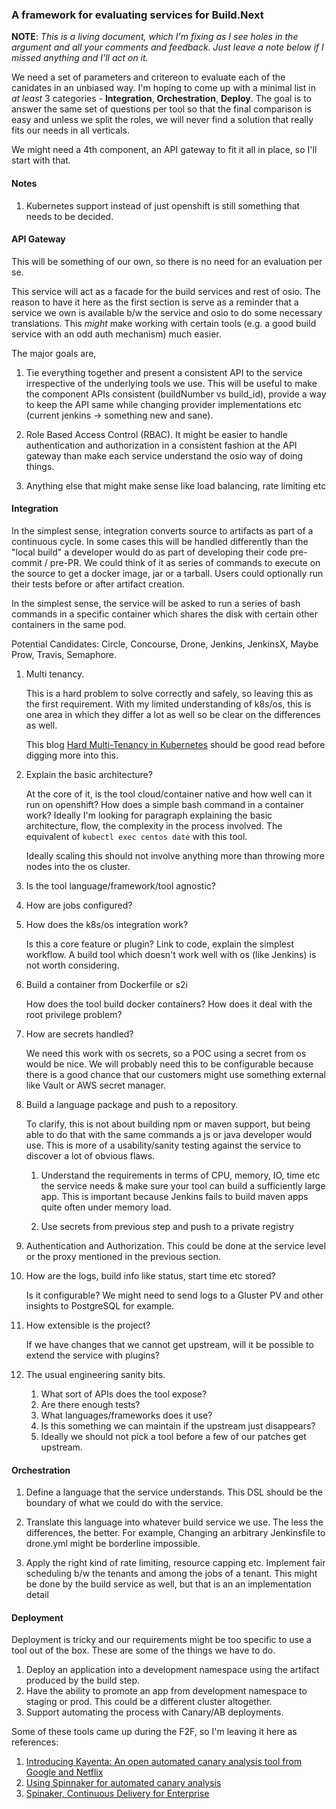 ### A framework for evaluating services for Build.Next

**NOTE**: _This is a living document, which I'm fixing as I see holes in the
argument and all your comments and feedback. Just leave a note below if I missed
anything and I'll act on it._

We need a set of parameters and critereon to evaluate each of the canidates in
an unbiased way. I'm hoping to come up with a minimal list in _at least_ 3
categories - **Integration**, **Orchestration**, **Deploy**. The goal is to answer the
same set of questions per tool so that the final comparison is easy and unless
we split the roles, we will never find a solution that really fits our needs in
all verticals.

We might need a 4th component, an API gateway to fit it all in place, so I'll
start with that.

#### Notes

1. Kubernetes support instead of just openshift is still something that needs to
   be decided.

#### API Gateway

This will be something of our own, so there is no need for an evaluation per se.

This service will act as a facade for the build services and rest of osio. The
reason to have it here as the first section is serve as a reminder that a
service we own is available b/w the service and osio to do some necessary
translations. This _might_ make working with certain tools (e.g. a good build
service with an odd auth mechanism) much easier.

The major goals are,

1. Tie everything together and present a consistent API to the service
   irrespective of the underlying tools we use. This will be useful to make the
   component APIs consistent (buildNumber vs build_id), provide a way to keep
   the API same while changing provider implementations etc (current jenkins ->
   something new and sane).

2. Role Based Access Control (RBAC). It might be easier to handle authentication
   and authorization in a consistent fashion at the API gateway than make each
   service understand the osio way of doing things.

3. Anything else that might make sense like load balancing, rate limiting etc

#### Integration

In the simplest sense, integration converts source to artifacts as part of a continuous cycle. In some cases this will be handled differently than the "local build" a developer would do as part of developing their code pre-commit / pre-PR. We could think of it
as series of commands to execute on the source to get a docker image, jar or a
tarball. Users could optionally run their tests before or after artifact
creation.

In the simplest sense, the service will be asked to run a series of bash
commands in a specific container which shares the disk with certain other
containers in the same pod.

Potential Candidates: Circle, Concourse, Drone, Jenkins, JenkinsX, Maybe Prow,
Travis, Semaphore.

1. Multi tenancy.

   This is a hard problem to solve correctly and safely, so leaving this as the
   first requirement. With my limited understanding of k8s/os, this is one area
   in which they differ a lot as well so be clear on the differences as well.

   This blog [Hard Multi-Tenancy in Kubernetes](https://blog.jessfraz.com/post/hard-multi-tenancy-in-kubernetes/)
   should be good read before digging more into this.

2. Explain the basic architecture?

   At the core of it, is the tool cloud/container native and how well can it run
   on openshift? How does a simple bash command in a container work? Ideally I'm
   looking for paragraph explaining the basic architecture, flow, the complexity
   in the process involved. The equivalent of `kubectl exec centos date` with
   this tool.

   Ideally scaling this should not involve anything more than throwing more
   nodes into the os cluster.

3. Is the tool language/framework/tool agnostic?

4. How are jobs configured?

5. How does the k8s/os integration work?

   Is this a core feature or plugin? Link to code, explain the simplest
   workflow. A build tool which doesn't work well with os (like Jenkins) is not
   worth considering.

6. Build a container from Dockerfile or s2i

   How does the tool build docker containers? How does it deal with the root
   privilege problem?

7. How are secrets handled?

   We need this work with os secrets, so a POC using a secret from os would be
   nice. We will probably need this to be configurable because there is a good
   chance that our customers might use something external like Vault or AWS
   secret manager.

8. Build a language package and push to a repository.

   To clarify, this is not about building npm or maven support, but being able
   to do that with the same commands a js or java developer would use. This is
   more of a usability/sanity testing against the service to discover a lot of
   obvious flaws.

   1. Understand the requirements in terms of CPU, memory, IO, time etc the
      service needs & make sure your tool can build a sufficiently large app.
      This is important because Jenkins fails to build maven apps quite often
      under memory load.

   2. Use secrets from previous step and push to a private registry

9. Authentication and Authorization. This could be done at the service level or
   the proxy mentioned in the previous section.

10. How are the logs, build info like status, start time etc stored?

    Is it configurable? We might need to send logs to a Gluster PV and other
    insights to PostgreSQL for example.

11. How extensible is the project?

    If we have changes that we cannot get upstream, will it be possible to
    extend the service with plugins?

12. The usual engineering sanity bits.

    1. What sort of APIs does the tool expose?
    2. Are there enough tests?
    3. What languages/frameworks does it use?
    4. Is this something we can maintain if the upstream just disappears?
    5. Ideally we should not pick a tool before a few of our patches get
       upstream.

#### Orchestration

1. Define a language that the service understands. This DSL should be the
   boundary of what we could do with the service.

2. Translate this language into whatever build service we use. The less the
   differences, the better. For example, Changing an arbitrary Jenkinsfile to
   drone.yml might be borderline impossible.

3. Apply the right kind of rate limiting, resource capping etc. Implement fair
   scheduling b/w the tenants and among the jobs of a tenant. This might be done
   by the build service as well, but that is an an implementation detail

#### Deployment

Deployment is tricky and our requirements might be too specific to use a tool
out of the box. These are some of the things we have to do.

1. Deploy an application into a development namespace using the artifact
   produced by the build step.
2. Have the ability to promote an app from development namespace to staging or
   prod. This could be a different cluster altogether.
3. Support automating the process with Canary/AB deployments.

Some of these tools came up during the F2F, so I'm leaving it here as
references:

1. [Introducing Kayenta: An open automated canary analysis tool from Google and Netflix](https://cloudplatform.googleblog.com/2018/04/introducing-Kayenta-an-open-automated-canary-analysis-tool-from-Google-and-Netflix.html)
2. [Using Spinnaker for automated canary analysis](https://www.spinnaker.io/guides/user/canary)
3. [Spinaker, Continuous Delivery for Enterprise](https://www.spinnaker.io)
